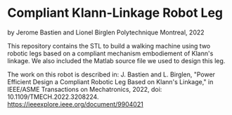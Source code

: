 # Compliant Klann-Linkage Robot Leg
by Jerome Bastien and Lionel Birglen
Polytechnique Montreal, 2022

This repository contains the STL to build a walking machine using two robotic legs based on a compliant mechanism embodiement of Klann's linkage. We also included the Matlab source file we used to design this leg.

The work on this robot is described in:
J. Bastien and L. Birglen, "Power Efficient Design a Compliant Robotic Leg Based on Klann's Linkage," in IEEE/ASME Transactions on Mechatronics, 2022, doi: 10.1109/TMECH.2022.3208224.
https://ieeexplore.ieee.org/document/9904021
